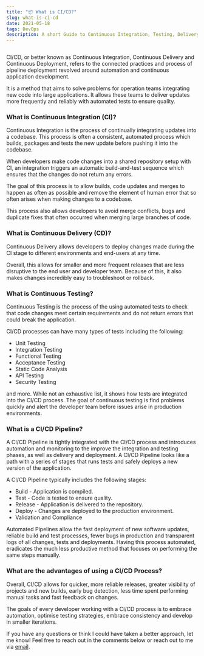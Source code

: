 ```yaml
---
title: "📦 What is CI/CD?"
slug: what-is-ci-cd
date: 2021-05-18
tags: DevOps
description: A short Guide to Continuous Integration, Testing, Delivery and Deployment.
---
```


```toc

```

CI/CD, or better known as Continuous Integration, Continuous Delivery and Continuous Deployment, refers to the connected practices and process of pipeline deployment revolved around automation and continuous application development.

It is a method that aims to solve problems for operation teams integrating new code into large applications. It allows these teams to deliver updates more frequently and reliably with automated tests to ensure quality.

### What is Continuous Integration (CI)?

Continuous Integration is the process of continually integrating updates into a codebase. This process is often a consistent, automated process which builds, packages and tests the new update before pushing it into the codebase.

When developers make code changes into a shared repository setup with CI, an integration triggers an automatic build-and-test sequence which ensures that the changes do not return any errors.

The goal of this process is to allow builds, code updates and merges to happen as often as possible and remove the element of human error that so often arises when making changes to a codebase.

This process also allows developers to avoid merge conflicts, bugs and duplicate fixes that often occurred when merging large branches of code.

### What is Continuous Delivery (CD)?

Continuous Delivery allows developers to deploy changes made during the CI stage to different environments and end-users at any time.

Overall, this allows for smaller and more frequent releases that are less disruptive to the end user and developer team. Because of this, it also makes changes incredibly easy to troubleshoot or rollback.

### What is Continuous Testing?

Continuous Testing is the process of the using automated tests to check that code changes meet certain requirements and do not return errors that could break the application.

CI/CD processes can have many types of tests including the following:

- Unit Testing
- Integration Testing
- Functional Testing
- Acceptance Testing
- Static Code Analysis
- API Testing
- Security Testing

and more. While not an exhaustive list, it shows how tests are integrated into the CI/CD process. The goal of continuous testing is find problems quickly and alert the developer team before issues arise in production environments.

### What is a CI/CD Pipeline?

A CI/CD Pipeline is tightly integrated with the CI/CD process and introduces automation and monitoring to the improve the integration and testing phases, as well as delivery and deployment. A CI/CD Pipeline looks like a path with a series of stages that runs tests and safely deploys a new version of the application.

A CI/CD Pipeline typically includes the following stages:

- Build - Application is compiled.
- Test - Code is tested to ensure quality.
- Release - Application is delivered to the repository.
- Deploy - Changes are deployed to the production environment.
- Validation and Compliance

Automated Pipelines allow the fast deployment of new software updates, reliable build and test processes, fewer bugs in production and transparent logs of all changes, tests and deployments. Having this process automated, eradicates the much less productive method that focuses on performing the same steps manually.

### What are the advantages of using a CI/CD Process?

Overall, CI/CD allows for quicker, more reliable releases, greater visibility of projects and new builds, early bug detection, less time spent performing manual tasks and fast feedback on changes.

The goals of every developer working with a CI/CD process is to embrace automation, optimise testing strategies, embrace consistency and develop in smaller iterations.

If you have any questions or think I could have taken a better approach, let me know! Feel free to reach out in the comments below or reach out to me via [email](mailto:zacchary@puckeridge.me).
